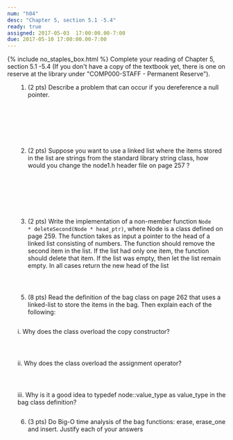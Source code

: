 ```yaml
---
num: "h04"
desc: "Chapter 5, section 5.1 -5.4"
ready: true
assigned: 2017-05-03  17:00:00.00-7:00
due: 2017-05-10 17:00:00.00-7:00
---
```

{% include no_staples_box.html %}
Complete your reading of Chapter 5, section 5.1 -5.4   (If you don't have a copy of the textbook yet, there is one on reserve at the library under "COMP000-STAFF - Permanent Reserve").

<ol markdown="1">

1. (2 pts) Describe a problem that can occur if you dereference a null pointer.
<div style="margin-bottom:8em"></div>

2. (2 pts) Suppose you want to use a linked list where the items stored in the list are strings from the standard library string class, how would you change the node1.h header file on page 257 ?
<div style="margin-bottom:8em"></div>

3. (2 pts) Write the implementation of a non-member function <code>Node * deleteSecond(Node * head_ptr)</code>, where Node is a class defined on page 259. The function takes as input a pointer to the head of a linked list consisting of numbers. The function should remove the second item in the list. If the list had only one item, the function should delete that item. If the list was empty, then let the list remain empty. In all cases return the new head of the list
<div style="margin-bottom:4em"></div>


<div class="pagebreak"></div>


5. (8 pts)  Read the definition of the bag class on page 262 that uses a linked-list to store the items in the bag. Then explain each of the following:
<div style="margin-bottom:2em"></div>
	i. Why does the class overload the copy constructor?
	<div style="margin-bottom:4em"></div>
	ii. Why does the class overload the assignment operator?
	<div style="margin-bottom:4em"></div>
	iii. Why is it a good idea to typedef node::value_type as value_type in the bag class definition? 
	<div style="margin-bottom:2em"></div>

6. (3 pts) Do Big-O time analysis of the bag functions: erase, erase_one and insert. Justify each of your answers
<div style="margin-bottom:10em"></div>
</ol>